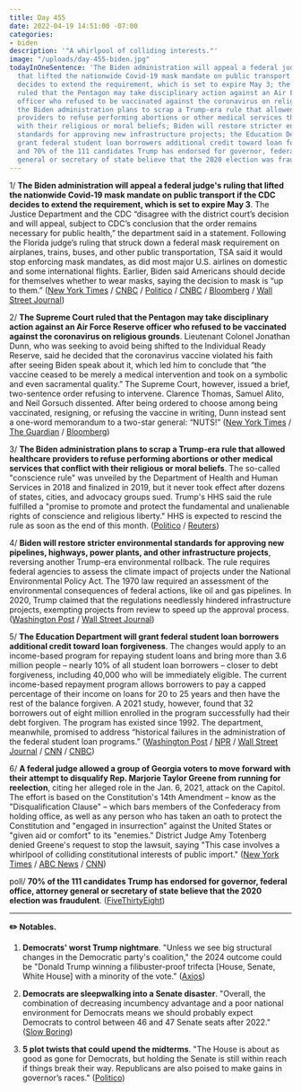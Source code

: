 ```yaml
---
title: Day 455
date: 2022-04-19 14:51:00 -07:00
categories:
- biden
description: '"A whirlpool of colliding interests."'
image: "/uploads/day-455-biden.jpg"
todayInOneSentence: 'The Biden administration will appeal a federal judge''s ruling
  that lifted the nationwide Covid-19 mask mandate on public transport if the CDC
  decides to extend the requirement, which is set to expire May 3; the Supreme Court
  ruled that the Pentagon may take disciplinary action against an Air Force Reserve
  officer who refused to be vaccinated against the coronavirus on religious grounds;
  the Biden administration plans to scrap a Trump-era rule that allowed healthcare
  providers to refuse performing abortions or other medical services that conflict
  with their religious or moral beliefs; Biden will restore stricter environmental
  standards for approving new infrastructure projects; the Education Department will
  grant federal student loan borrowers additional credit toward loan forgiveness;
  and 70% of the 111 candidates Trump has endorsed for governor, federal office, attorney
  general or secretary of state believe that the 2020 election was fraudulent. '
---
```


1/ **The Biden administration will appeal a federal judge's ruling that lifted the nationwide Covid-19 mask mandate on public transport if the CDC decides to extend the requirement, which is set to expire May 3**. The Justice Department and the CDC “disagree with the district court’s decision and will appeal, subject to CDC’s conclusion that the order remains necessary for public health,” the department said in a statement. Following the Florida judge’s ruling that struck down a federal mask requirement on airplanes, trains, buses, and other public transportation, TSA said it would stop enforcing mask mandates, as did most major U.S. airlines on domestic and some international flights. Earlier, Biden said Americans should decide for themselves whether to wear masks, saying the decision to mask is “up to them.” ([New York Times](https://www.nytimes.com/2022/04/19/us/politics/the-biden-administration-says-it-may-appeal-a-ruling-that-voided-a-mask-mandate-on-public-transport.html?smid=url-copy) / [CNBC](https://www.cnbc.com/2022/04/19/biden-administration-will-appeal-ruling-that-lifted-covid-mask-mandate-on-travel.html) / [Politico](https://www.politico.com/news/2022/04/19/white-house-mask-mandate-travel-00026329) / [CNBC](https://www.cnbc.com/2022/04/18/florida-judge-overturns-cdc-mask-mandate-for-public-transit-planes.html) / [Bloomberg](https://www.bloomberg.com/news/articles/2022-04-18/united-alaska-air-drop-face-mask-mandates-after-court-ruling?sref=MIBMEEoj) / [Wall Street Journal](https://www.wsj.com/articles/masks-come-off-but-confusion-remains-after-federal-mask-mandate-is-dropped-11650384113))

2/ **The Supreme Court ruled that the Pentagon may take disciplinary action against an Air Force Reserve officer who refused to be vaccinated against the coronavirus on religious grounds**. Lieutenant Colonel Jonathan Dunn, who was seeking to avoid being shifted to the Individual Ready Reserve, said he decided that the coronavirus vaccine violated his faith after seeing Biden speak about it, which led him to conclude that “the vaccine ceased to be merely a medical intervention and took on a symbolic and even sacramental quality.” The Supreme Court, however, issued a brief, two-sentence order refusing to intervene. Clarence Thomas, Samuel Alito, and Neil Gorsuch dissented. After being ordered to choose among being vaccinated, resigning, or refusing the vaccine in writing, Dunn instead sent a one-word memorandum to a two-star general: “NUTS!” ([New York Times](https://www.nytimes.com/2022/04/18/us/politics/supreme-court-vaccine-airman.html) / [The Guardian](https://www.theguardian.com/law/2022/apr/19/us-supreme-court-air-force-officer-covid-vaccine) / [Bloomberg](https://www.bloomberg.com/news/articles/2022-04-18/unvaccinated-air-force-reserve-colonel-rejected-by-supreme-court?sref=MIBMEEoj))

3/ **The Biden administration plans to scrap a Trump-era rule that allowed healthcare providers to refuse performing abortions or other medical services that conflict with their religious or moral beliefs**. The so-called "conscience rule" was unveiled by the Department of Health and Human Services in 2018 and finalized in 2019, but it never took effect after dozens of states, cities, and advocacy groups sued. Trump's HHS said the rule fulfilled a "promise to promote and protect the fundamental and unalienable rights of conscience and religious liberty." HHS is expected to rescind the rule as soon as the end of this month. ([Politico](https://www.politico.com/news/2022/04/19/biden-trump-conscience-rule-00026082) / [Reuters](https://www.reuters.com/business/healthcare-pharmaceuticals/us-scrap-conscience-rule-healthcare-workers-politico-reports-2022-04-19/))

4/ **Biden will restore stricter environmental standards for approving new pipelines, highways, power plants, and other infrastructure projects**, reversing another Trump-era environmental rollback. The rule requires federal agencies to assess the climate impact of projects under the National Environmental Policy Act. The 1970 law required an assessment of the environmental consequences of federal actions, like oil and gas pipelines. In 2020, Trump claimed that the regulations needlessly hindered infrastructure projects, exempting projects from review to speed up the approval process. ([Washington Post](https://www.washingtonpost.com/climate-environment/2022/04/19/biden-nepa-climate-trump/) / [Wall Street Journal](https://www.wsj.com/articles/biden-administration-restores-stricter-environmental-reviews-11650373201))

5/ **The Education Department will grant federal student loan borrowers additional credit toward loan forgiveness**. The changes would apply to an income-based program for repaying student loans and bring more than 3.6 million people – nearly 10% of all student loan borrowers – closer to debt forgiveness, including 40,000 who will be immediately eligible. The current income-based repayment program allows borrowers to pay a capped percentage of their income on loans for 20 to 25 years and then have the rest of the balance forgiven. A 2021 study, however, found that 32 borrowers out of eight million enrolled in the program successfully had their debt forgiven. The program has existed since 1992. The department, meanwhile, promised to address “historical failures in the administration of the federal student loan programs.” ([Washington Post](https://www.washingtonpost.com/education/2022/04/19/student-loan-forgiveness-income-driven/) / [NPR](https://www.npr.org/2022/04/19/1093310151/student-loans-income-based-repayment) / [Wall Street Journal](https://www.wsj.com/articles/biden-aims-to-expand-access-to-student-loan-debt-forgiveness-for-millions-of-people-11650391396) / [CNN](https://www.cnn.com/2022/04/19/politics/student-loan-debt-forgiveness-repayment/) / [CNBC](https://www.cnbc.com/2022/04/19/millions-closer-to-student-loan-forgiveness-under-policy-changes.html))

6/ **A federal judge allowed a group of Georgia voters to move forward with their attempt to disqualify Rep. Marjorie Taylor Greene from running for reelection**, citing her alleged role in the Jan. 6, 2021, attack on the Capitol. The effort is based on the Constitution's 14th Amendment – know as the "Disqualification Clause" – which bars members of the Confederacy from holding office, as well as any person who has taken an oath to protect the Constitution and "engaged in insurrection" against the United States or "given aid or comfort" to its "enemies." District Judge Amy Totenberg denied Greene's request to stop the lawsuit, saying "This case involves a whirlpool of colliding constitutional interests of public import." ([New York Times](https://www.nytimes.com/2022/04/18/us/politics/marjorie-taylor-greene-jan-6.html) / [ABC News](https://abcnews.go.com/amp/Politics/legal-challenge-bar-rep-marjorie-taylor-greene-ballot/story?id=84162725) / [CNN](https://www.cnn.com/2022/04/18/politics/marjorie-taylor-greene-candidacy/index.html))

poll/ **70% of the 111 candidates Trump has endorsed for governor, federal office, attorney general or secretary of state believe that the 2020 election was fraudulent**. ([FiveThirtyEight](https://fivethirtyeight.com/features/more-than-70-percent-of-trumps-endorsees-believe-the-2020-election-was-fraudulent/))

---

**✏️ Notables.**

1. **Democrats' worst Trump nightmare**. "Unless we see big structural changes in the Democratic party's coalition," the 2024 outcome could be "Donald Trump winning a filibuster-proof trifecta \[House, Senate, White House\] with a minority of the vote." ([Axios](https://www.axios.com/democrat-senate-trump-republicans-ce402871-8dd3-4a52-8843-0673377b78df.html))

2. **Democrats are sleepwalking into a Senate disaster**. "Overall, the combination of decreasing incumbency advantage and a poor national environment for Democrats means we should probably expect Democrats to control between 46 and 47 Senate seats after 2022." ([Slow Boring](https://www.slowboring.com/p/democrats-are-sleepwalking-into-a?s=r))

3. **5 plot twists that could upend the midterms**. "The House is about as good as gone for Democrats, but holding the Senate is still within reach if things break their way. Republicans are also poised to make gains in governor’s races." ([Politico](https://www.politico.com/news/2022/04/19/election-forecast-midterms-00026065))